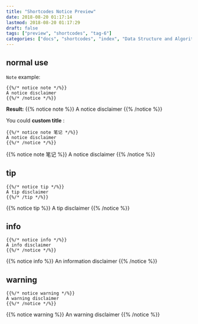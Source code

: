 ```yaml
---
title: "Shortcodes Notice Preview"
date: 2018-08-20 01:17:14
lastmod: 2018-08-20 01:17:29
draft: false
tags: ["preview", "shortcodes", "tag-6"]
categories: ["docs", "shortcodes", "index", "Data Structure and Algorithm"]
---
```


## normal use
`Note` example:

```shortcode
{{%/* notice note */%}}
A notice disclaimer
{{%/* /notice */%}}
```

**Result:**
{{% notice note %}}
A notice disclaimer
{{% /notice %}}


You could **custom title** :


```shortcode
{{%/* notice note 笔记 */%}}
A notice disclaimer
{{%/* /notice */%}}
```

{{% notice note 笔记 %}}
A notice disclaimer
{{% /notice %}}


## tip

```shortcode
{{%/* notice tip */%}}
A tip disclaimer
{{%/* /tip */%}}
```

{{% notice tip %}}
A tip disclaimer
{{% /notice %}}


## info
```shortcode
{{%/* notice info */%}}
A info disclaimer
{{%/* /notice */%}}
```

{{% notice info %}}
An information disclaimer
{{% /notice %}}


## warning
```shortcode
{{%/* notice warning */%}}
A warning disclaimer
{{%/* /notice */%}}
```

{{% notice warning %}}
An warning disclaimer
{{% /notice %}}
